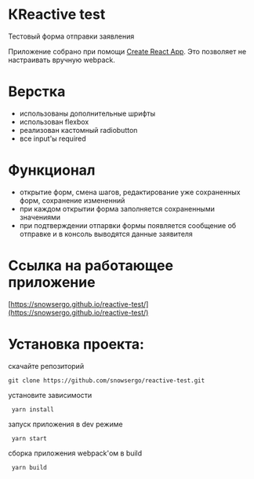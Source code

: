 # КReactive test

Тестовый форма отправки заявления

Приложение собрано при помощи [Create React App](https://github.com/facebook/create-react-app).
Это позволяет не настраивать вручную webpack.


# Верстка
- использованы дополнительные шрифты
- использован flexbox
- реализован кастомный radiobutton
- все input'ы required

# Функционал
- открытие форм, смена шагов, редактирование уже сохраненных форм, сохранение измененний
- при каждом открытии форма заполняется сохраненными значениями
- при подтверждении отпарвки формы появляется сообщение об отправке и в консоль выводятся данные заявителя




# Ссылка на работающее приложение

[https://snowsergo.github.io/reactive-test/](https://snowsergo.github.io/reactive-test/)

# Установка проекта:

скачайте репозиторий

```
git clone https://github.com/snowsergo/reactive-test.git
```

установите зависимости

```
 yarn install
```

запуск приложения в dev режиме

```
 yarn start
```

сборка приложения webpack'ом в build

```
 yarn build
```
